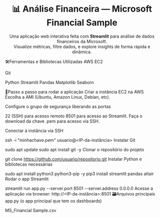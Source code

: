 <h1 align="center">📊 Análise Financeira — Microsoft Financial Sample</h1> <p align="center"> Uma aplicação web interativa feita com <strong>Streamlit</strong> para análise de dados financeiros da Microsoft. <br> Visualize métricas, filtre dados, e explore insights de forma rápida e dinâmica. </p>

🛠️Ferramentas e Bibliotecas Utilizadas
AWS EC2

Git

Python
Streamlit
Pandas
Matplotlib
Seaborn 

🔄️Passo a passo para rodar a aplicação
Criar a instância EC2 na AWS
Escolha a AMI (Ubuntu, Amazon Linux, Debian, etc).

Configure o grupo de segurança liberando as portas

22 (SSH) para acesso remoto
8501 para acesso ao Streamlit.
Faça o download da chave .pem para acesso via SSH.

Conectar à instância via SSH

ssh -i "minhachave.pem" usuario@<IP-da-instância>
Instalar Git

sudo apt update
sudo apt install git -y
Clonar o repositório do projeto

git clone https://github.com/usuario/repositorio.git
Instalar Python e bibliotecas necessárias

sudo apt install python3 python3-pip -y
pip3 install streamlit pandas altair
Rodar o app Streamlit

streamlit run app.py --server.port 8501 --server.address 0.0.0.0
Acesse a aplicação via browser:
http://<IP-da-instância>:8501
🗃️Arquivos principais
app.py (o app principal que tem os dashboards)

MS_Financial Sample.csv
